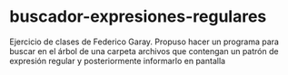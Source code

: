 # buscador-expresiones-regulares
Ejercicio de clases de Federico Garay. Propuso hacer un programa para buscar en el árbol de una carpeta archivos que contengan un patrón de expresión regular y posteriormente informarlo en pantalla
